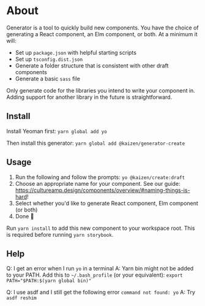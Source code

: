 # About 
Generator is a tool to quickly build new components. You have the choice of generating a React component, an Elm component, or both. At a minimum it will: 
* Set up `package.json` with helpful starting scripts
* Set up `tsconfig.dist.json` 
* Generate a folder structure that is consistent with other draft components
* Generate a basic `sass` file

Only generate code for the libraries you intend to write your component in. Adding support for another library in the future is straightforward.

## Install
Install Yeoman first: 
`yarn global add yo`

Then install this generator: 
`yarn global add @kaizen/generator-create`

## Usage
1. Run the following and follow the prompts: `yo @kaizen/create:draft` 
2. Choose an appropriate name for your component. See our guide: https://cultureamp.design/components/overview/#naming-things-is-hard!
3. Select whether you'd like to generate React component, Elm component (or both)
4. Done 🎉
   
Run `yarn install` to add this new component to your workspace root. This is required before running `yarn storybook`. 

## Help 
Q: I get an error when I run `yo` in a terminal
A: Yarn bin might not be added to your PATH. Add this to `~/.bash_profile` (or your equivalent): `export PATH="$PATH:$(yarn global bin)"`

Q: I use asdf and I still get the following error `command not found: yo`
A: Try `asdf reshim`
